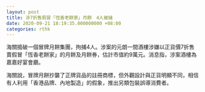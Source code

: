 ```yaml
---
layout: post
title: 涉7折售假冒「恆香老餅家」月餅　4人被捕
date: 2020-09-21 18:19:35.000000000 +08:00
categories: rthk
---
```


海關搗破一個冒牌月餅集團，拘捕4人。涉案的元朗一間酒樓涉嫌以正貨價7折售賣假冒「恆香老餅家」的月餅及月餅券，估計市值約9萬元。消息指，涉案酒樓為嘉嘉好宴會廳。　

海關說，冒牌月餅抄襲了正牌貨品的註冊商標，但外觀設計與正貨明顯不同，相信有人利用「香港品牌、內地製造」的假象，推出另類包裝誤導消費者。
